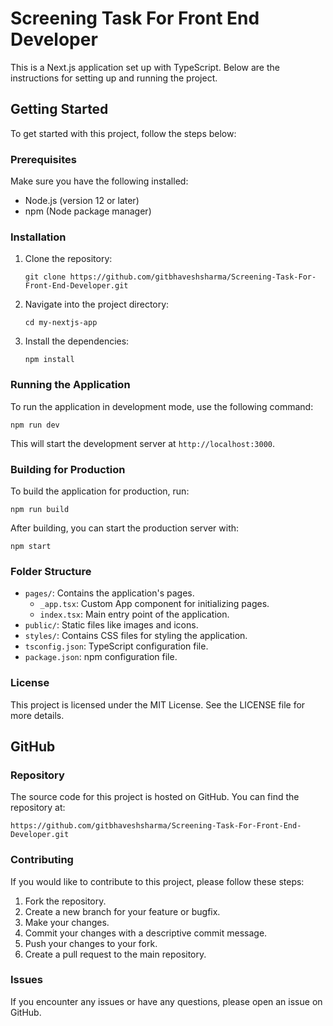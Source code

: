 # Screening Task For Front End Developer

This is a Next.js application set up with TypeScript. Below are the instructions for setting up and running the project.

## Getting Started

To get started with this project, follow the steps below:

### Prerequisites

Make sure you have the following installed:

- Node.js (version 12 or later)
- npm (Node package manager)

### Installation

1. Clone the repository:

   ```
   git clone https://github.com/gitbhaveshsharma/Screening-Task-For-Front-End-Developer.git
   ```

2. Navigate into the project directory:

   ```
   cd my-nextjs-app
   ```

3. Install the dependencies:

   ```
   npm install
   ```

### Running the Application

To run the application in development mode, use the following command:

```
npm run dev
```

This will start the development server at `http://localhost:3000`.

### Building for Production

To build the application for production, run:

```
npm run build
```

After building, you can start the production server with:

```
npm start
```

### Folder Structure

- `pages/`: Contains the application's pages.
  - `_app.tsx`: Custom App component for initializing pages.
  - `index.tsx`: Main entry point of the application.
- `public/`: Static files like images and icons.
- `styles/`: Contains CSS files for styling the application.
- `tsconfig.json`: TypeScript configuration file.
- `package.json`: npm configuration file.

### License

This project is licensed under the MIT License. See the LICENSE file for more details.

## GitHub

### Repository

The source code for this project is hosted on GitHub. You can find the repository at:

```
https://github.com/gitbhaveshsharma/Screening-Task-For-Front-End-Developer.git
```

### Contributing

If you would like to contribute to this project, please follow these steps:

1. Fork the repository.
2. Create a new branch for your feature or bugfix.
3. Make your changes.
4. Commit your changes with a descriptive commit message.
5. Push your changes to your fork.
6. Create a pull request to the main repository.

### Issues

If you encounter any issues or have any questions, please open an issue on GitHub.
